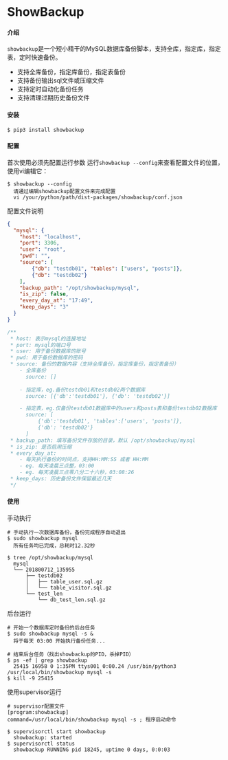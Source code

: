 # ShowBackup

#### 介绍
`showbackup`是一个短小精干的MySQL数据库备份脚本，支持全库，指定库，指定表，定时快速备份。
- 支持全库备份，指定库备份，指定表备份
- 支持备份输出sql文件或压缩文件
- 支持定时自动化备份任务
- 支持清理过期历史备份文件


#### 安装
```shell script
$ pip3 install showbackup
```

#### 配置
首次使用必须先配置运行参数
运行`showbackup --config`来查看配置文件的位置，使用vi编辑它：
```shell
$ showbackup --config
  请通过编辑showbackup配置文件来完成配置
  vi /your/python/path/dist-packages/showbackup/conf.json
```
配置文件说明
```json
{
  "mysql": {
    "host": "localhost",
    "port": 3306,
    "user": "root",
    "pwd": "",
    "source": [
        {"db": "testdb01", "tables": ["users", "posts"]},
        {"db": "testdb02"}
    ],
    "backup_path": "/opt/showbackup/mysql",
    "is_zip": false,
    "every_day_at": "17:49",
    "keep_days": "3"
  }
}
```
```javascript
/**
 * host: 表示mysql的连接地址
 * port: mysql的端口号
 * user: 用于备份数据库的账号
 * pwd: 用于备份数据库的密码
 * source: 备份的数据内容（支持全库备份，指定库备份，指定表备份）
    - 全库备份
      source: []
 
    - 指定库，eg.备份testdb01和testdb02两个数据库
      source: [{'db':'testdb01'}, {'db': 'testdb02'}] 

    - 指定表，eg.仅备份testdb01数据库中的users和posts表和备份testdb02数据库
      source: [
          {'db':'testdb01', 'tables':['users', 'posts']}, 
          {'db': 'testdb02'}
      ]
 * backup_path: 填写备份文件存放的目录，默认 /opt/showbackup/mysql
 * is_zip: 是否启用压缩
 * every_day_at: 
    - 每天执行备份的时间点，支持HH:MM:SS 或者 HH:MM
    - eg. 每天凌晨三点整，03:00
    - eg. 每天凌晨三点零八分二十六秒，03:08:26
 * keep_days: 历史备份文件保留最近几天
 */
```

#### 使用
手动执行
```shell script
# 手动执行一次数据库备份，备份完成程序自动退出
$ sudo showbackup mysql
  所有任务均已完成，总耗时12.32秒

$ tree /opt/showbackup/mysql
  mysql
  └── 201800712_135955
      ├── testdb02
      │   ├── table_user.sql.gz
      │   └── table_visitor.sql.gz
      └── test_len
          └── db_test_len.sql.gz 

```

后台运行
```shell script
# 开始一个数据库定时备份的后台任务
$ sudo showbackup mysql -s &
  将于每天 03:00 开始执行备份任务...

# 结束后台任务（找出showbackup的PID，杀掉PID）
$ ps -ef | grep showbackup
  25415 16958 0 1:35PM ttys001 0:00.24 /usr/bin/python3 /usr/local/bin/showbackup mysql -s
$ kill -9 25415
```

使用supervisor运行
```editorconfig
# supervisor配置文件
[program:showbackup]
command=/usr/local/bin/showbackup mysql -s ; 程序启动命令
```
```shell script
$ supervisorctl start showbackup
  showbackup: started
$ supervisorctl status
  showbackup RUNNING pid 18245, uptime 0 days, 0:0:03
```




